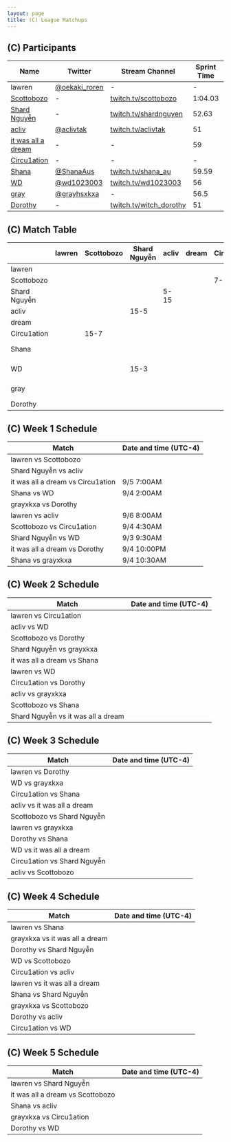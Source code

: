 ```yaml
---
layout: page
title: (C) League Matchups
---
```


## (C) Participants ##

<table>
  <thead>
    <tr>
      <th>Name</th>
      <th>Twitter</th>
      <th>Stream Channel</th>
	  <th>Sprint Time</th>
	  <th>Rating</th>
    </tr>
  </thead>
  <tbody>
    <tr>
      <td>lawren</td>
      <td><a href="https://twitter.com/oekaki_roren">@oekaki_roren</a></td>
      <td>-</td>
      <td>-</td>
      <td>17000</td>
    </tr>
    <tr>
      <td><a href="https://steamcommunity.com/id/Scottobozo">Scottobozo</a></td>
      <td>-</td>
      <td><a href="https://twitch.tv/scottobozo">twitch.tv/scottobozo</a></td>
      <td>1:04.03</td>
      <td>13187</td>
    </tr>
    <tr>
      <td><a href="https://steamcommunity.com/profiles/76561198204570843/">Shard Nguyễn</a></td>
      <td>-</td>
      <td><a href="https://www.twitch.tv/shardnguyen">twitch.tv/shardnguyen</a></td>
      <td>52.63</td>
      <td>15392</td>
    </tr>
    <tr>
      <td><a href="https://steamcommunity.com/id/aclivtak/">acliv</a></td>
      <td><a href="https://twitter.com/aclivtak">@aclivtak</a></td>
      <td><a href="https://www.twitch.tv/aclivtak">twitch.tv/aclivtak</a></td>
      <td>51</td>
      <td>17125</td>
    </tr>
    <tr>
      <td><a href="https://steamcommunity.com/profiles/76561198044962719/">it was all a dream</a></td>
      <td>-</td>
      <td>-</td>
      <td>59</td>
      <td>15000</td>
    </tr>
    <tr>
      <td><a href="https://steamcommunity.com/profiles/76561198847366444/">Circu1ation</a></td>
      <td>-</td>
      <td>-</td>
      <td>-</td>
      <td>16266</td>
    </tr>
    <tr>
      <td><a href="https://steamcommunity.com/id/tsundere-shana/">Shana</a></td>
      <td><a href="https://twitter.com/shanaaus">@ShanaAus</a></td>
      <td><a href="https://www.twitch.tv/shana_au">twitch.tv/shana_au</a></td>
      <td>59.59</td>
      <td>14000</td>
    </tr>
    <tr>
      <td><a href="https://steamcommunity.com/id/wd1023003/">WD</a></td>
      <td><a href="https://twitter.com/wd1023003">@wd1023003</a></td>
      <td><a href="https://www.twitch.tv/wd1023003">twitch.tv/wd1023003</a></td>
      <td>56</td>
      <td>12000</td>
    </tr>
    <tr>
      <td><a href="http://steamcommunity.com/id/grayxkxa">gray</a></td>
      <td><a href="https://twitter.com/grayhsxkxa">@grayhsxkxa</a></td>
      <td>-</td>
      <td>56.5</td>
      <td>15000</td>
    </tr>
    <tr>
      <td><a href="https://steamcommunity.com/profiles/76561198079184966/">Dorothy</a></td>
      <td>-</td>
      <td><a href="https://www.twitch.tv/witch_dorothy">twitch.tv/witch_dorothy</a></td>
      <td>51</td>
      <td>12000</td>
    </tr>
  </tbody>
</table>

## (C) Match Table ##

<table>
  <thead>
    <tr>
      <th> </th>
      <th>lawren</th>
      <th>Scottobozo</th>
      <th>Shard Nguyễn</th>
      <th>acliv</th>
      <th>dream</th>
      <th>Circu1ation</th>
      <th>Shana</th>
      <th>WD</th>
      <th>gray</th>
      <th>Dorothy</th>
      <th>W-L</th>
      <th>Pt. Diff</th>
    </tr>
  </thead>
  <tbody>
    <tr>
      <td>lawren</td>
      <td> </td> <!--lawren-->
      <td> </td> <!--Scottobozo-->
      <td> </td> <!--Shard Nguyễn-->
      <td> </td> <!--acliv-->
      <td> </td> <!--dream-->
      <td> </td> <!--Circu1ation-->
      <td> </td> <!--Shana-->
      <td> </td> <!--WD-->
      <td> </td> <!--gray-->
      <td> </td> <!--Dorothy-->
      <td> </td>
      <td> </td>
    </tr>
    <tr>
      <td>Scottobozo</td>
      <td> </td> <!--lawren-->
      <td> </td> <!--Scottobozo-->
      <td> </td> <!--Shard Nguyễn-->
      <td> </td> <!--acliv-->
      <td> </td> <!--dream-->
      <td>7-15</td> <!--Circu1ation-->
      <td> </td> <!--Shana-->
      <td> </td> <!--WD-->
      <td> </td> <!--gray-->
      <td> </td> <!--Dorothy-->
      <td> </td>
      <td> </td>
    </tr>
    <tr>
      <td>Shard Nguyễn</td>
      <td> </td> <!--lawren-->
      <td> </td> <!--Scottobozo-->
      <td> </td> <!--Shard Nguyễn-->
      <td>5-15</td> <!--acliv-->
      <td> </td> <!--dream-->
      <td> </td> <!--Circu1ation-->
      <td> </td> <!--Shana-->
      <td> </td> <!--WD-->
      <td> </td> <!--gray-->
      <td>3-15</td> <!--Dorothy-->
      <td> </td>
      <td> </td>
    </tr>
    <tr>
      <td>acliv</td>
      <td> </td> <!--lawren-->
      <td> </td> <!--Scottobozo-->
      <td>15-5</td> <!--Shard Nguyễn-->
      <td> </td> <!--acliv-->
      <td> </td> <!--dream-->
      <td> </td> <!--Circu1ation-->
      <td> </td> <!--Shana-->
      <td> </td> <!--WD-->
      <td> </td> <!--gray-->
      <td> </td> <!--Dorothy-->
      <td> </td>
      <td> </td>
    </tr>
    <tr>
      <td>dream</td>
      <td> </td> <!--lawren-->
      <td> </td> <!--Scottobozo-->
      <td> </td> <!--Shard Nguyễn-->
      <td> </td> <!--acliv-->
      <td> </td> <!--dream-->
      <td> </td> <!--Circu1ation-->
      <td> </td> <!--Shana-->
      <td> </td> <!--WD-->
      <td> </td> <!--gray-->
      <td> </td> <!--Dorothy-->
      <td> </td>
      <td> </td>
    </tr>
    <tr>
      <td>Circu1ation</td>
      <td> </td> <!--lawren-->
      <td>15-7</td> <!--Scottobozo-->
      <td> </td> <!--Shard Nguyễn-->
      <td> </td> <!--acliv-->
      <td> </td> <!--dream-->
      <td> </td> <!--Circu1ation-->
      <td> </td> <!--Shana-->
      <td> </td> <!--WD-->
      <td> </td> <!--gray-->
      <td> </td> <!--Dorothy-->
      <td> </td>
      <td> </td>
    </tr>
    <tr>
      <td>Shana</td>
      <td> </td> <!--lawren-->
      <td> </td> <!--Scottobozo-->
      <td> </td> <!--Shard Nguyễn-->
      <td> </td> <!--acliv-->
      <td> </td> <!--dream-->
      <td> </td> <!--Circu1ation-->
      <td> </td> <!--Shana-->
      <td>10-15</td> <!--WD-->
      <td>10-15</td> <!--gray-->
      <td> </td> <!--Dorothy-->
      <td> </td>
      <td> </td>
    </tr>
    <tr>
      <td>WD</td>
      <td> </td> <!--lawren-->
      <td> </td> <!--Scottobozo-->
      <td>15-3</td> <!--Shard Nguyễn-->
      <td> </td> <!--acliv-->
      <td> </td> <!--dream-->
      <td> </td> <!--Circu1ation-->
      <td>15-10</td> <!--Shana-->
      <td> </td> <!--WD-->
      <td> </td> <!--gray-->
      <td> </td> <!--Dorothy-->
      <td> </td>
      <td> </td>
    </tr>
    <tr>
      <td>gray</td>
      <td> </td> <!--lawren-->
      <td> </td> <!--Scottobozo-->
      <td> </td> <!--Shard Nguyễn-->
      <td> </td> <!--acliv-->
      <td> </td> <!--dream-->
      <td> </td> <!--Circu1ation-->
      <td>15-10</td> <!--Shana-->
      <td> </td> <!--WD-->
      <td> </td> <!--gray-->
      <td> </td> <!--Dorothy-->
      <td> </td>
      <td> </td>
    </tr>
    <tr>
      <td>Dorothy</td>
      <td> </td> <!--lawren-->
      <td> </td> <!--Scottobozo-->
      <td> </td> <!--Shard Nguyễn-->
      <td> </td> <!--acliv-->
      <td> </td> <!--dream-->
      <td> </td> <!--Circu1ation-->
      <td> </td> <!--Shana-->
      <td> </td> <!--WD-->
      <td> </td> <!--gray-->
      <td> </td> <!--Dorothy-->
      <td> </td>
      <td> </td>
    </tr>
  </tbody>
</table>

## (C) Week 1 Schedule ##

<table>
  <thead>
    <tr>
      <th>Match</th>
      <th>Date and time (UTC-4)</th>
    </tr>
  </thead>
  <tbody>
    <tr>
      <td>lawren vs Scottobozo</td>
      <td> </td>
    </tr>
    <tr>
      <td>Shard Nguyễn vs acliv</td>
      <td> </td>
    </tr>
    <tr>
      <td>it was all a dream vs Circu1ation</td>
      <td>9/5 7:00AM</td>
    </tr>
    <tr>
      <td>Shana vs WD</td>
      <td>9/4 2:00AM</td>
    </tr>
    <tr>
      <td>grayxkxa vs Dorothy</td>
      <td> </td>
    </tr>
    <tr>
      <td>lawren vs acliv</td>
      <td>9/6 8:00AM</td>
    </tr>
    <tr>
      <td>Scottobozo vs Circu1ation</td>
      <td>9/4 4:30AM</td>
    </tr>
    <tr>
      <td>Shard Nguyễn vs WD</td>
      <td>9/3 9:30AM</td>
    </tr>
    <tr>
      <td>it was all a dream vs Dorothy</td>
      <td>9/4 10:00PM</td>
    </tr>
    <tr>
      <td>Shana vs grayxkxa</td>
      <td>9/4 10:30AM</td>
    </tr>
  </tbody>
</table>

## (C) Week 2 Schedule ##

<table>
  <thead>
    <tr>
      <th>Match</th>
      <th>Date and time (UTC-4)</th>
    </tr>
  </thead>
  <tbody>
    <tr>
      <td>lawren vs Circu1ation</td>
      <td> </td>
    </tr>
    <tr>
      <td>acliv vs WD</td>
      <td> </td>
    </tr>
    <tr>
      <td>Scottobozo vs Dorothy</td>
      <td> </td>
    </tr>
    <tr>
      <td>Shard Nguyễn vs grayxkxa</td>
      <td> </td>
    </tr>
    <tr>
      <td>it was all a dream vs Shana</td>
      <td> </td>
    </tr>
    <tr>
      <td>lawren vs WD</td>
      <td> </td>
    </tr>
    <tr>
      <td>Circu1ation vs Dorothy</td>
      <td> </td>
    </tr>
    <tr>
      <td>acliv vs grayxkxa</td>
      <td> </td>
    </tr>
    <tr>
      <td>Scottobozo vs Shana</td>
      <td> </td>
    </tr>
    <tr>
      <td>Shard Nguyễn vs it was all a dream</td>
      <td> </td>
    </tr>
  </tbody>
</table>

## (C) Week 3 Schedule ##

<table>
  <thead>
    <tr>
      <th>Match</th>
      <th>Date and time (UTC-4)</th>
    </tr>
  </thead>
  <tbody>
    <tr>
      <td>lawren vs Dorothy</td>
      <td> </td>
    </tr>
    <tr>
      <td>WD vs grayxkxa</td>
      <td> </td>
    </tr>
    <tr>
      <td>Circu1ation vs Shana</td>
      <td> </td>
    </tr>
    <tr>
      <td>acliv vs it was all a dream</td>
      <td> </td>
    </tr>
    <tr>
      <td>Scottobozo vs Shard Nguyễn</td>
      <td> </td>
    </tr>
    <tr>
      <td>lawren vs grayxkxa</td>
      <td> </td>
    </tr>
    <tr>
      <td>Dorothy vs Shana</td>
      <td> </td>
    </tr>
    <tr>
      <td>WD vs it was all a dream</td>
      <td> </td>
    </tr>
    <tr>
      <td>Circu1ation vs Shard Nguyễn</td>
      <td> </td>
    </tr>
    <tr>
      <td>acliv vs Scottobozo</td>
      <td> </td>
    </tr>
  </tbody>
</table>

## (C) Week 4 Schedule ##

<table>
  <thead>
    <tr>
      <th>Match</th>
      <th>Date and time (UTC-4)</th>
    </tr>
  </thead>
  <tbody>
    <tr>
      <td>lawren vs Shana</td>
      <td> </td>
    </tr>
    <tr>
      <td>grayxkxa vs it was all a dream</td>
      <td> </td>
    </tr>
    <tr>
      <td>Dorothy vs Shard Nguyễn</td>
      <td> </td>
    </tr>
    <tr>
      <td>WD vs Scottobozo</td>
      <td> </td>
    </tr>
    <tr>
      <td>Circu1ation vs acliv</td>
      <td> </td>
    </tr>
    <tr>
      <td>lawren vs it was all a dream</td>
      <td> </td>
    </tr>
    <tr>
      <td>Shana vs Shard Nguyễn</td>
      <td> </td>
    </tr>
    <tr>
      <td>grayxkxa vs Scottobozo</td>
      <td> </td>
    </tr>
    <tr>
      <td>Dorothy vs acliv</td>
      <td> </td>
    </tr>
    <tr>
      <td>Circu1ation vs WD</td>
      <td> </td>
    </tr>
  </tbody>
</table>

## (C) Week 5 Schedule ##

<table>
  <thead>
    <tr>
      <th>Match</th>
      <th>Date and time (UTC-4)</th>
    </tr>
  </thead>
  <tbody>
    <tr>
      <td>lawren vs Shard Nguyễn</td>
      <td> </td>
    </tr>
    <tr>
      <td>it was all a dream vs Scottobozo</td>
      <td> </td>
    </tr>
    <tr>
      <td>Shana vs acliv</td>
      <td> </td>
    </tr>
    <tr>
      <td>grayxkxa vs Circu1ation</td>
      <td> </td>
    </tr>
    <tr>
      <td>Dorothy vs WD</td>
      <td> </td>
    </tr>
  </tbody>
</table>
